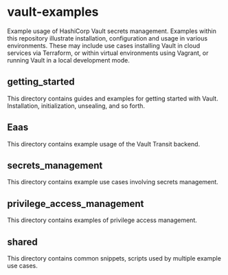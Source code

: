 # vault-examples
Example usage of HashiCorp Vault secrets management. Examples within this repository illustrate installation, configuration and usage in various environments.  These may include use cases installing Vault in cloud services via Terraform, or within virtual environments using Vagrant, or running Vault in a local development mode.  


## getting_started  
This directory contains guides and examples for getting started with Vault. Installation, initialization, unsealing, and so forth.

## Eaas
This directory contains example usage of the Vault Transit backend.

## secrets_management
This directory contains example use cases involving secrets management.

## privilege_access_management
This directory contains examples of privilege access management.

## shared
This directory contains common snippets, scripts used by multiple example use cases.